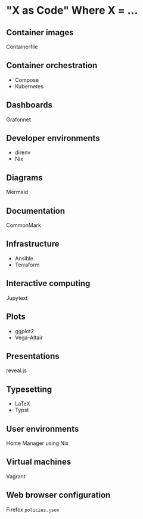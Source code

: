 # "X as Code" Where X = …

## Container images

Containerfile

## Container orchestration

- Compose
- Kubernetes

## Dashboards

Grafonnet

## Developer environments

- direnv
- Nix

## Diagrams

Mermaid

## Documentation

CommonMark

## Infrastructure

- Ansible
- Terraform

## Interactive computing

Jupytext

## Plots

- ggplot2
- Vega-Altair

## Presentations

reveal.js

## Typesetting

- LaTeX
- Typst

## User environments

Home Manager using Nix

## Virtual machines

Vagrant

## Web browser configuration

Firefox `policies.json`
